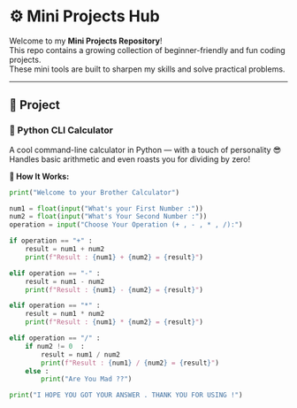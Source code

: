 # ⚙️ Mini Projects Hub

Welcome to my **Mini Projects Repository**!  
This repo contains a growing collection of beginner-friendly and fun coding projects.  
These mini tools are built to sharpen my skills and solve practical problems.

---

## 📌 Project

###  🧮 Python CLI Calculator

A cool command-line calculator in Python — with a touch of personality 😎  
Handles basic arithmetic and even roasts you for dividing by zero!

**🧠 How It Works:**

```python
print("Welcome to your Brother Calculator")

num1 = float(input("What's your First Number :"))
num2 = float(input("What's Your Second Number :"))
operation = input("Choose Your Operation (+ , - , * , /):")

if operation == "+" :
    result = num1 + num2
    print(f"Result : {num1} + {num2} = {result}")

elif operation == "-" :
    result = num1 - num2
    print(f"Result : {num1} - {num2} = {result}")

elif operation == "*" :
    result = num1 * num2
    print(f"Result : {num1} * {num2} = {result}")

elif operation == "/" :
    if num2 != 0  :
        result = num1 / num2
        print(f"Result : {num1} / {num2} = {result}")
    else :
        print("Are You Mad ??")

print("I HOPE YOU GOT YOUR ANSWER . THANK YOU FOR USING !")
